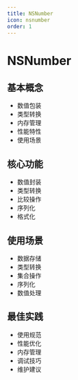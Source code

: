 ```yaml
---
title: NSNumber
icon: nsnumber
order: 1
---
```


# NSNumber

## 基本概念
- 数值包装
- 类型转换
- 内存管理
- 性能特性
- 使用场景

## 核心功能
- 数值封装
- 类型转换
- 比较操作
- 序列化
- 格式化

## 使用场景
- 数据存储
- 类型转换
- 集合操作
- 序列化
- 数值处理

## 最佳实践
- 使用规范
- 性能优化
- 内存管理
- 调试技巧
- 维护建议
